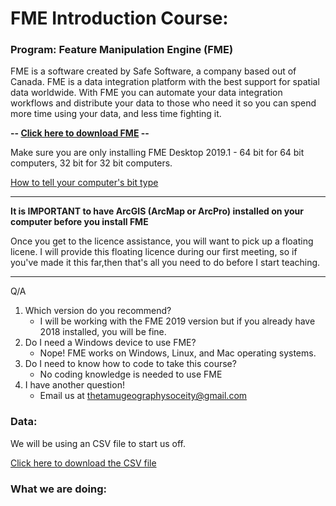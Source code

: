 # FME Introduction Course:

### Program: Feature Manipulation Engine (FME)
FME is a software created by Safe Software, a company based out of Canada. FME is a data integration platform with the best support for spatial data worldwide. With FME you can automate your data integration workflows and distribute your data to those who need it so you can spend more time using your data, and less time fighting it.

**-- [Click here to download FME](https://www.safe.com/support/support-resources/fme-downloads/) --**

Make sure you are only installing FME Desktop 2019.1 - 64 bit for 64 bit computers, 32 bit for 32 bit computers. 

[How to tell your computer's bit type](https://lmgtfy.com/?q=how+to+tell+if+your+pc+is+64+or+32+bit)

---

**It is IMPORTANT to have ArcGIS (ArcMap or ArcPro) installed on your computer before you install FME**

Once you get to the licence assistance, you will want to pick up a floating licene. I will provide this floating licence during our first meeting, so if you've made it this far,then that's all you need to do before I start teaching.

---

Q/A
1. Which version do you recommend?
    * I will be working with the FME 2019 version but if you already have 2018 installed, you will be fine.
2. Do I need a Windows device to use FME?
    * Nope! FME works on Windows, Linux, and Mac operating systems.
3. Do I need to know how to code to take this course?
    * No coding knowledge is needed to use FME
4. I have another question!
    * Email us at thetamugeographysoceity@gmail.com

### Data:
We will be using an CSV file to start us off.

[Click here to download the CSV file](BorestickData.csv)
### What we are doing:
